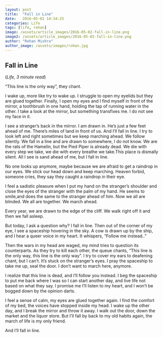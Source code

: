 ```yaml
---
layout: post
title:  "Fall in Line"
date:   2016-05-02 14:34:25
categories: Life
tags: [life, rohan]
image: /assets/article_images/2016-05-02-fall-in-line.png
image2: /assets/article_images/2016-05-02-fall-in-line.png
author: "Rohan Mishra"
author_image: /assets/images/rohan.jpg
---
```

<h2> Fall in Line </h2>
(<i>Life, 3 minute read</i>)
<p>“This line is the only way”, they chant.</p>
<p>I wake up, more like try to wake up. I struggle to open my eyelids but they are glued together. Finally, I open my eyes and I find myself in front of the mirror, a toothbrush in one hand, holding the tap of running water in the other. I take a look at the mirror, but something transfixes me. I do not see my face in it.</p>
<p>I see a stranger’s back in the mirror. I am drawn in. He’s just a few feet ahead of me. There’s miles of land in front of us. And I’ll fall in line. I try to look left and right sometimes but we keep marching ahead. We follow silently. We fall in a line and are drawn to somewhere, I do not know. We are the rats of the Hamelin, but the Pied Piper is already dead. We die with every step we take, we die with every breathe we take.This place is dismally silent. All I see is sand ahead of me, but I fall in line.</p>
<p>No one looks up anymore, maybe because we are afraid to get a raindrop in our eyes. We stick our head down and keep marching. Heaven forbid, someone cries, they say they caught a raindrop in their eye.</p>
<p>I feel a sadistic pleasure when I put my hand on the stranger’s shoulder and close the eyes of the stranger with the palm of my hand. He seems to smile,and does the same to the stranger ahead of him. Now we all are blinded. We all are together. We march ahead.</p>
<p>Every year, we are drawn to the edge of the cliff. We walk right off it and then we fall asleep.</p>
<p>But today, I ask a question why? I fall in line. Then out of the corner of my eye, I see a spaceship hovering in the sky. A cow is drawn up by the ship, and I hear a queer voice in my heart. It whispers, “Follow me instead..”</p>
<p>Then the wars in my head are waged, my mind tries to question its counterparts. As they try to kill each other, the queue chants, “This line is the only way, this line is the only way”. I try to cover my ears to deafening chant, but I can’t. It’s stuck on the stranger’s eyes. I pray the spaceship to take me up, seal the door. I don’t want to march here, anymore.</p>
<p>I realize that this line is dead, and I’ll follow you instead. I beg the spaceship to put me back where I was so I can start another day, and live life not based on what they say. I promise me I’ll listen to my heart, and I won’t be bogged down by the opinion darts.</p>
<p>I feel a sense of calm, my eyes are glued together again. I find the comfort of my bed, the voices have stopped inside my head. I wake up the other day, and I break the mirror and throw it away. I walk out the door, down the market and the liquor store. But I’ll fall by back to my old habits again, the march of life is my only friend.</p>
<p>And I’ll fall in line.</p>
